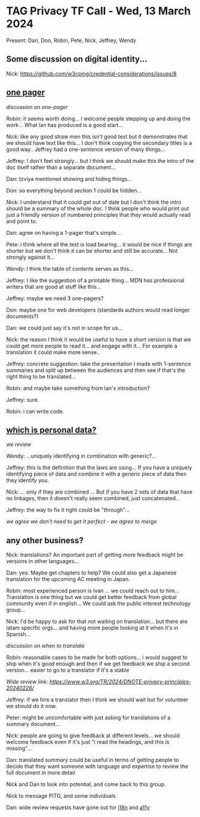 # TAG Privacy TF Call - Wed, 13 March 2024

Present: Dan, Don, Robin, Pete, Nick, Jeffrey, Wendy

## Some discussion on digital identity...

Nick: https://github.com/w3cping/credential-considerations/issues/8

## [one pager](https://github.com/w3ctag/privacy-principles/pull/412)

*discussion on one-pager*

Robin: it seems worth doing... I welcome people stepping up and doing the work... What Ian has produced is a good start... 

Nick: like any good straw men this isn't good text but it demonstrates that we should have text like this... I don't think copying the secondary titles is a good way.. Jeffrey had a one-sentence version of many things...

Jeffrey: I don't feel strongly... but I think we should make this the intro of the doc itself rather than a separate document...

Dan: tzviya mentioned showing and hiding things...

Don: so everything beyond section 1 could be hidden...

Nick: I understand that it could get out of date but I don't think the intro should be a summary of the whole doc. I think people who would print out just a friendly version of numbered principles that they would actually read and point to.

Dan: agree on having a 1-pager that's simple...

Pete: i think where all the text is load bearing... it would be nice if things are shorter but we don't think it can be shorter and still be accurate...  Not strongly against it... 

Wendy: I think the table of contents serves as this...

Jeffrey: I like the suggestion of a printable thing...  MDN has professional writers that are good at stuff like this...

Jeffrey: maybe we need 3 one-pagers?

Don: maybe one for web developers (standards authors would read longer documents?)

Dan: we could just say it's not in scope for us...

Nick: the reason I think it would be useful to have a short version is that we could get more people to read it... and engage with it... For example a translation it could make more sense.. 

Jeffrey: concrete suggestion: take the presentation I made with 1-sentence summaries and split up between the audiences and then see if that's the right thing to be translated...

Robin: and maybe take something from Ian's introduction?

Jeffrey: sure.

Robin: i can write code.

## [which is personal data?](https://github.com/w3ctag/privacy-principles/pull/410)

*we review*

Wendy: ...uniquely identifying in combination with generic?...

Jeffrey: this is the definition that the laws are using...  If you have a uniquely identifying piece of data and combine it with a generic piece of data then they identify you. 

Nick: ... only if they are combined ...  But if you have 2 sets of data that have no linkages, then it doesn't really seem combined, just concatenated... 

Jeffrey: the way to fix it right could be "through"...

*we agree we don't need to get it perfect - we agree to merge*

## any other business?

Nick: translations?  An important part of getting more feedback might be versions in other languages... 

Dan: yes. Maybe get chapters to help?  We could also get a Japanese translation for the upcoming AC meeting in Japan.

Robin: most experienced person is Ivan ... we could reach out to him...  Translation is one thing but we could get better feedback from global community even if in english... We could ask the public interest technology group... 

Nick: I'd be happy to ask for that not waiting on translation... but there are latam specific orgs... and having more people looking at it when it's in Spanish...

*discussion on when to translate*

Robin: reasonable cases to be made for both options... i would suggest to ship when it's good enough and then if we get feedback we ship a second version... easier to go to a translator if it's a stable 

*Wide review link: https://www.w3.org/TR/2024/DNOTE-privacy-principles-20240226/*

Jeffrey: if we hire a translator then I think we should wait but for volunteer we should do it now.

Peter: might be uncomfortable with just asking for translations of a summary document... 

Nick: people are going to give feedback at different levels... we should welcome feedback even if it's just "i read the headings, and this is missing"...

Dan: translated summary could be useful in terms of getting people to decide that they want someone with language and expertise to review the full document in more detail

Nick and Dan to look into potential, and come back to this group.

Nick to message PITG, and some individuals.

Dan: wide review requests have gone out for [i18n](https://github.com/w3c/i18n-request/issues/227) and [a11y](https://github.com/w3c/a11y-request/issues/74)


